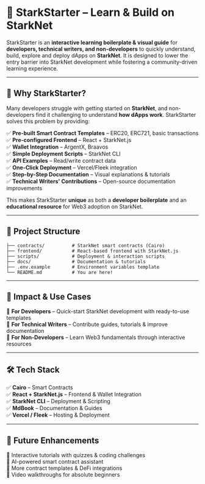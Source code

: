 # 🚀 StarkStarter – Learn & Build on StarkNet

StarkStarter is an **interactive learning boilerplate & visual guide** for **developers, technical writers, and non-developers** to quickly understand, build, explore and deploy dApps on **StarkNet**. It is designed to lower the entry barrier into StarkNet development while fostering a community-driven learning experience.

---

## 📌 Why StarkStarter?

Many developers struggle with getting started on **StarkNet**, and non-developers find it challenging to understand **how dApps work**. StarkStarter solves this problem by providing:

✅ **Pre-built Smart Contract Templates** – ERC20, ERC721, basic transactions  
✅ **Pre-configured Frontend** – React + StarkNet.js  
✅ **Wallet Integration** – ArgentX, Braavos  
✅ **Simple Deployment Scripts** – StarkNet CLI  
✅ **API Examples** – Read/write contract data  
✅ **One-Click Deployment** – Vercel/Fleek integration  
✅ **Step-by-Step Documentation** – Visual explanations & tutorials  
✅ **Technical Writers' Contributions** – Open-source documentation improvements  

This makes StarkStarter **unique** as both a **developer boilerplate** and an **educational resource** for Web3 adoption on StarkNet.

---

## 🔹 Project Structure
```
├── contracts/          # StarkNet smart contracts (Cairo)
├── frontend/           # React-based frontend with StarkNet.js
├── scripts/            # Deployment & interaction scripts
├── docs/               # Documentation & tutorials
├── .env.example        # Environment variables template
└── README.md           # You are here!
```

---

## 🎯 Impact & Use Cases

🔹 **For Developers** – Quick-start StarkNet development with ready-to-use templates  
🔹 **For Technical Writers** – Contribute guides, tutorials & improve documentation  
🔹 **For Non-Developers** – Learn Web3 fundamentals through interactive resources  

---

## 🛠 Tech Stack

✅ **Cairo** – Smart Contracts  
✅ **React + StarkNet.js** – Frontend & Wallet Integration  
✅ **StarkNet CLI** – Deployment & Scripting  
✅ **MdBook** – Documentation & Guides  
✅ **Vercel / Fleek** – Hosting & Deployment  

---

## 🎯 Future Enhancements

🚀 Interactive tutorials with quizzes & coding challenges  
🚀 AI-powered smart contract assistant  
🚀 More contract templates & DeFi integrations  
🚀 Video walkthroughs for absolute beginners  


